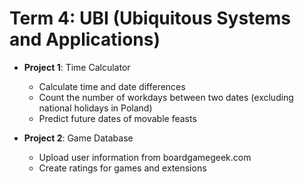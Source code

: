 # Term 4: UBI (Ubiquitous Systems and Applications)

- **Project 1**: Time Calculator

  - Calculate time and date differences
  - Count the number of workdays between two dates (excluding national holidays in Poland)
  - Predict future dates of movable feasts

- **Project 2**: Game Database
  - Upload user information from boardgamegeek.com
  - Create ratings for games and extensions
